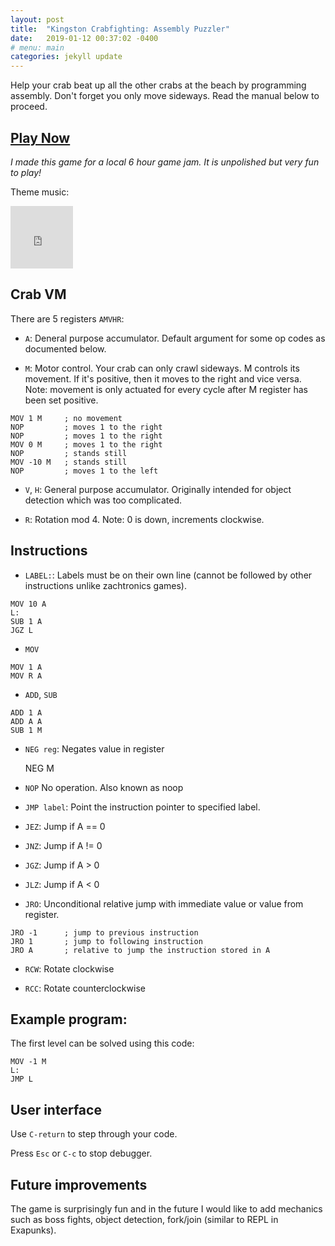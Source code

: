 ```yaml
---
layout: post
title:  "Kingston Crabfighting: Assembly Puzzler"
date:   2019-01-12 00:37:02 -0400
# menu: main
categories: jekyll update
---
```


Help your crab beat up all the other crabs at the beach by programming assembly. Don't forget you only move sideways. Read the manual below to proceed.

## <a href="/static/crabs/index.html" target="_blank">Play Now</a>

*I made this game for a local 6 hour game jam. It is unpolished but very fun to play!*

Theme music:

<iframe width="100" height="100" src="https://www.youtube-nocookie.com/embed/gzVb5nYlKzk" frameborder="0" allow="accelerometer; autoplay; encrypted-media; gyroscope; picture-in-picture" allowfullscreen></iframe>

## Crab VM

There are 5 registers `AMVHR`:

* `A`:  Deneral purpose accumulator. Default argument for some op codes as documented below.

* `M`: Motor control. Your crab can only crawl sideways. M controls its movement. If it's positive, then it moves to the right and vice versa. Note: movement is only actuated for every cycle after M register has been set positive.

```
MOV 1 M     ; no movement
NOP         ; moves 1 to the right
NOP         ; moves 1 to the right
MOV 0 M     ; moves 1 to the right
NOP         ; stands still
MOV -10 M   ; stands still
NOP         ; moves 1 to the left
```

* `V`, `H`:  General purpose accumulator. Originally intended for object detection which was too complicated.

* `R`: Rotation mod 4. Note: 0 is down, increments clockwise.

## Instructions

* `LABEL:`: Labels must be on their own line (cannot be followed by other instructions unlike zachtronics games).

```
MOV 10 A
L:
SUB 1 A
JGZ L
```

* `MOV`

```
MOV 1 A
MOV R A
```

* `ADD`, `SUB`

```
ADD 1 A
ADD A A
SUB 1 M
```

* `NEG reg`: Negates value in register

    NEG M

* `NOP` No operation. Also known as noop

* `JMP label`: Point the instruction pointer to specified label.

* `JEZ`: Jump if A == 0

* `JNZ`: Jump if A != 0

* `JGZ`: Jump if A > 0

* `JLZ`: Jump if A < 0

* `JRO`: Unconditional relative jump with immediate value or value from register.

```
JRO -1      ; jump to previous instruction
JRO 1       ; jump to following instruction
JRO A       ; relative to jump the instruction stored in A
```

* `RCW`: Rotate clockwise

* `RCC`: Rotate counterclockwise


## Example program:

The first level can be solved using this code:

```
MOV -1 M
L:
JMP L
```

## User interface

Use `C-return` to step through your code.

Press `Esc` or `C-c` to stop debugger.

## Future improvements

The game is surprisingly fun and in the future I would like to add mechanics such as boss fights, object detection, fork/join (similar to REPL in Exapunks).
